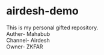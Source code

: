 # airdesh-demo
This is my personal gifted repository.
<br>
Auther- Mahabub
<br>
Channel- Airdesh
<br>
Owner- ZKFAR
